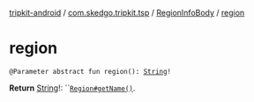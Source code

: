 [tripkit-android](../../index.md) / [com.skedgo.tripkit.tsp](../index.md) / [RegionInfoBody](index.md) / [region](./region.md)

# region

`@Parameter abstract fun region(): `[`String`](https://kotlinlang.org/api/latest/jvm/stdlib/kotlin/-string/index.html)`!`

**Return**
[String](https://kotlinlang.org/api/latest/jvm/stdlib/kotlin/-string/index.html)!: ``[`Region#getName()`](../../com.skedgo.android.common.model/-region/get-name.md).

